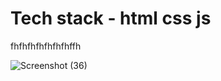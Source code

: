 # Tech stack - html css js
fhfhfhfhfhfhfhffh





![Screenshot (36)](https://github.com/user-attachments/assets/fef45cb4-d563-41d7-a91f-bc583c30f186)
